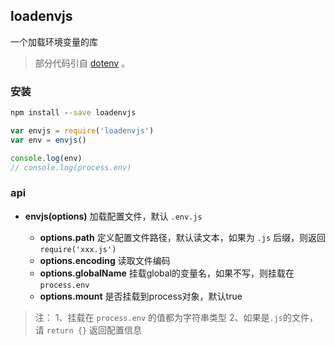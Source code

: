 ## loadenvjs

一个加载环境变量的库

> 部分代码引自 [dotenv](https://github.com/motdotla/dotenv) 。

### 安装

```bat
npm install --save loadenvjs
```

```js
var envjs = require('loadenvjs')
var env = envjs()

console.log(env)
// console.log(process.env)

```

### api

 + **envjs(options)** 加载配置文件，默认 `.env.js`
   
   - **options.path** 定义配置文件路径，默认读文本，如果为 `.js` 后缀，则返回 `require('xxx.js')`
   - **options.encoding** 读取文件编码
   - **options.globalName** 挂载global的变量名，如果不写，则挂载在 `process.env`
   - **options.mount** 是否挂载到process对象，默认true

> 注：
> 1、挂载在 `process.env` 的值都为字符串类型
> 2、如果是`.js`的文件，请 `return {}` 返回配置信息
